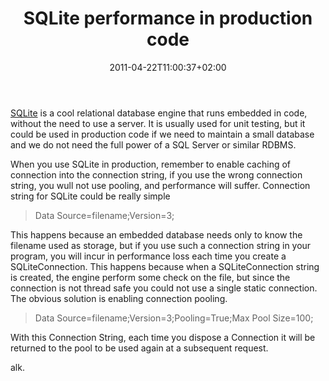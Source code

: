 ﻿---
title: "SQLite performance in production code"
description: ""
date: 2011-04-22T11:00:37+02:00
draft: false
tags: []
categories: [Programming]
---
[SQLite](http://SQLite.phxsoftware.com/) is a cool relational database engine that runs embedded in code, without the need to use a server. It is usually used for unit testing, but it could be used in production code if we need to maintain a small database and we do not need the full power of a SQL Server or similar RDBMS.

When you use SQLite in production, remember to enable caching of connection into the connection string, if you use the wrong connection string, you wull not use pooling, and performance will suffer. Connection string for SQLite could be really simple

> Data Source=filename;Version=3;

This happens because an embedded database needs only to know the filename used as storage, but if you use such a connection string in your program, you will incur in performance loss each time you create a SQLiteConnection. This happens because when a SQLiteConnection string is created, the engine perform some check on the file, but since the connection is not thread safe you could not use a single static connection. The obvious solution is enabling connection pooling.

> Data Source=filename;Version=3;Pooling=True;Max Pool Size=100;

With this Connection String, each time you dispose a Connection it will be returned to the pool to be used again at a subsequent request.

alk.
